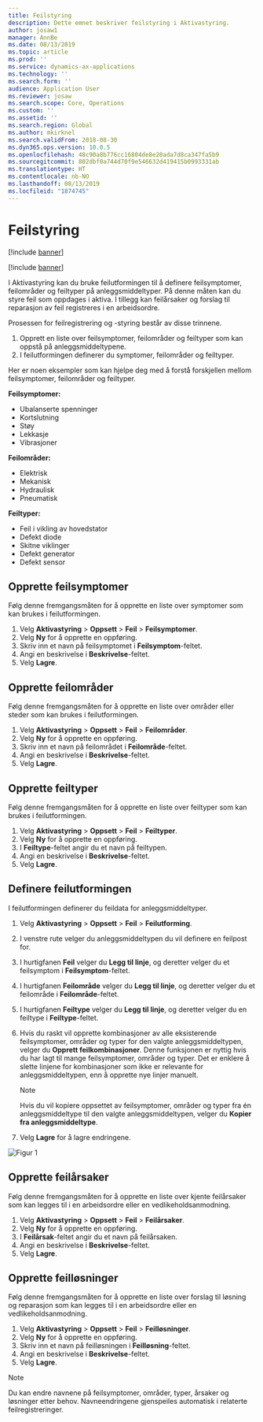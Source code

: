 ```yaml
---
title: Feilstyring
description: Dette emnet beskriver feilstyring i Aktivastyring.
author: josaw1
manager: AnnBe
ms.date: 08/13/2019
ms.topic: article
ms.prod: ''
ms.service: dynamics-ax-applications
ms.technology: ''
ms.search.form: ''
audience: Application User
ms.reviewer: josaw
ms.search.scope: Core, Operations
ms.custom: ''
ms.assetid: ''
ms.search.region: Global
ms.author: mkirknel
ms.search.validFrom: 2018-08-30
ms.dyn365.ops.version: 10.0.5
ms.openlocfilehash: 48c90a8b776cc16804de8e20ada7d8ca347fa5b9
ms.sourcegitcommit: 802dbf0a744d70f9e546632d419415b0993331ab
ms.translationtype: HT
ms.contentlocale: nb-NO
ms.lasthandoff: 08/13/2019
ms.locfileid: "1874745"
---
```

# <a name="fault-management"></a>Feilstyring

[!include [banner](../../includes/banner.md)]

[!include [banner](../../includes/preview-banner.md)]

I Aktivastyring kan du bruke feilutformingen til å definere feilsymptomer, feilområder og feiltyper på anleggsmiddeltyper. På denne måten kan du styre feil som oppdages i aktiva. I tillegg kan feilårsaker og forslag til reparasjon av feil registreres i en arbeidsordre.

Prosessen for feilregistrering og -styring består av disse trinnene.

1. Opprett en liste over feilsymptomer, feilområder og feiltyper som kan oppstå på anleggsmiddeltypene.
2. I feilutformingen definerer du symptomer, feilområder og feiltyper.

Her er noen eksempler som kan hjelpe deg med å forstå forskjellen mellom feilsymptomer, feilområder og feiltyper.

**Feilsymptomer:**

- Ubalanserte spenninger
- Kortslutning
- Støy
- Lekkasje
- Vibrasjoner

**Feilområder:**

- Elektrisk
- Mekanisk
- Hydraulisk
- Pneumatisk

**Feiltyper:**

- Feil i vikling av hovedstator
- Defekt diode
- Skitne viklinger
- Defekt generator
- Defekt sensor

## <a name="create-fault-symptoms"></a>Opprette feilsymptomer

Følg denne fremgangsmåten for å opprette en liste over symptomer som kan brukes i feilutformingen.

1. Velg **Aktivastyring** \> **Oppsett** \> **Feil** \> **Feilsymptomer**.
2. Velg **Ny** for å opprette en oppføring.
3. Skriv inn et navn på feilsymptomet i **Feilsymptom**-feltet.
4. Angi en beskrivelse i **Beskrivelse**-feltet.
5. Velg **Lagre**.

## <a name="create-fault-areas"></a>Opprette feilområder

Følg denne fremgangsmåten for å opprette en liste over områder eller steder som kan brukes i feilutformingen.

1. Velg **Aktivastyring** \> **Oppsett** \> **Feil** \> **Feilområder**.
2. Velg **Ny** for å opprette en oppføring.
3. Skriv inn et navn på feilområdet i **Feilområde**-feltet.
4. Angi en beskrivelse i **Beskrivelse**-feltet.
5. Velg **Lagre**.

## <a name="create-fault-types"></a>Opprette feiltyper

Følg denne fremgangsmåten for å opprette en liste over feiltyper som kan brukes i feilutformingen.

1. Velg **Aktivastyring** \> **Oppsett** \> **Feil** \> **Feiltyper**.
2. Velg **Ny** for å opprette en oppføring.
3. I **Feiltype**-feltet angir du et navn på feiltypen.
4. Angi en beskrivelse i **Beskrivelse**-feltet.
5. Velg **Lagre**.

## <a name="set-up-the-fault-designer"></a>Definere feilutformingen

I feilutformingen definerer du feildata for anleggsmiddeltyper.

1. Velg **Aktivastyring** \> **Oppsett** \> **Feil** \> **Feilutforming**.
2. I venstre rute velger du anleggsmiddeltypen du vil definere en feilpost for.
3. I hurtigfanen **Feil** velger du **Legg til linje**, og deretter velger du et feilsymptom i **Feilsymptom**-feltet.
4. I hurtigfanen **Feilområde** velger du **Legg til linje**, og deretter velger du et feilområde i **Feilområde**-feltet.
5. I hurtigfanen **Feiltype** velger du **Legg til linje**, og deretter velger du en feiltype i **Feiltype**-feltet.
6. Hvis du raskt vil opprette kombinasjoner av alle eksisterende feilsymptomer, områder og typer for den valgte anleggsmiddeltypen, velger du **Opprett feilkombinasjoner**. Denne funksjonen er nyttig hvis du har lagt til mange feilsymptomer, områder og typer. Det er enklere å slette linjene for kombinasjoner som ikke er relevante for anleggsmiddeltypen, enn å opprette nye linjer manuelt.

    > [!NOTE]
    > Hvis du vil kopiere oppsettet av feilsymptomer, områder og typer fra én anleggsmiddeltype til den valgte anleggsmiddeltypen, velger du **Kopier fra anleggsmiddeltype**.

7. Velg **Lagre** for å lagre endringene.

![Figur 1](media/21-setup-for-work-orders.png)

## <a name="create-fault-causes"></a>Opprette feilårsaker

Følg denne fremgangsmåten for å opprette en liste over kjente feilårsaker som kan legges til i en arbeidsordre eller en vedlikeholdsanmodning.

1. Velg **Aktivastyring** \> **Oppsett** \> **Feil** \> **Feilårsaker**.
2. Velg **Ny** for å opprette en oppføring.
3. I **Feilårsak**-feltet angir du et navn på feilårsaken.
4. Angi en beskrivelse i **Beskrivelse**-feltet.
5. Velg **Lagre**.

## <a name="create-fault-remedies"></a>Opprette feilløsninger

Følg denne fremgangsmåten for å opprette en liste over forslag til løsning og reparasjon som kan legges til i en arbeidsordre eller en vedlikeholdsanmodning.

1. Velg **Aktivastyring** \> **Oppsett** \> **Feil** \> **Feilløsninger**.
2. Velg **Ny** for å opprette en oppføring.
3. Skriv inn et navn på feilløsningen i **Feilløsning**-feltet.
4. Angi en beskrivelse i **Beskrivelse**-feltet.
5. Velg **Lagre**.

> [!NOTE]
> Du kan endre navnene på feilsymptomer, områder, typer, årsaker og løsninger etter behov. Navneendringene gjenspeiles automatisk i relaterte feilregistreringer.
